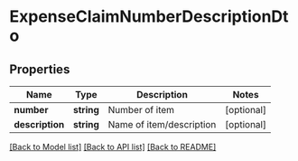 # ExpenseClaimNumberDescriptionDto

## Properties
Name | Type | Description | Notes
------------ | ------------- | ------------- | -------------
**number** | **string** | Number of item | [optional] 
**description** | **string** | Name of item/description | [optional] 

[[Back to Model list]](../README.md#documentation-for-models) [[Back to API list]](../README.md#documentation-for-api-endpoints) [[Back to README]](../README.md)


